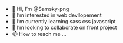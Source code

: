 - 👋 Hi, I’m @Samsky-png
- 👀 I’m interested in web devllopement
- 🌱 I’m currently learning sass css javascript
- 💞️ I’m looking to collaborate on front project
- 📫 How to reach me ...

<!---
Samsky-png/Samsky-png is a ✨ special ✨ repository because its `README.md` (this file) appears on your GitHub profile.
You can click the Preview link to take a look at your changes.
--->
